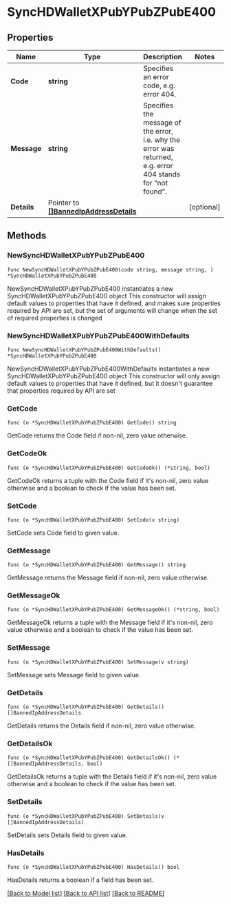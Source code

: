 # SyncHDWalletXPubYPubZPubE400

## Properties

Name | Type | Description | Notes
------------ | ------------- | ------------- | -------------
**Code** | **string** | Specifies an error code, e.g. error 404. | 
**Message** | **string** | Specifies the message of the error, i.e. why the error was returned, e.g. error 404 stands for “not found”. | 
**Details** | Pointer to [**[]BannedIpAddressDetails**](BannedIpAddressDetails.md) |  | [optional] 

## Methods

### NewSyncHDWalletXPubYPubZPubE400

`func NewSyncHDWalletXPubYPubZPubE400(code string, message string, ) *SyncHDWalletXPubYPubZPubE400`

NewSyncHDWalletXPubYPubZPubE400 instantiates a new SyncHDWalletXPubYPubZPubE400 object
This constructor will assign default values to properties that have it defined,
and makes sure properties required by API are set, but the set of arguments
will change when the set of required properties is changed

### NewSyncHDWalletXPubYPubZPubE400WithDefaults

`func NewSyncHDWalletXPubYPubZPubE400WithDefaults() *SyncHDWalletXPubYPubZPubE400`

NewSyncHDWalletXPubYPubZPubE400WithDefaults instantiates a new SyncHDWalletXPubYPubZPubE400 object
This constructor will only assign default values to properties that have it defined,
but it doesn't guarantee that properties required by API are set

### GetCode

`func (o *SyncHDWalletXPubYPubZPubE400) GetCode() string`

GetCode returns the Code field if non-nil, zero value otherwise.

### GetCodeOk

`func (o *SyncHDWalletXPubYPubZPubE400) GetCodeOk() (*string, bool)`

GetCodeOk returns a tuple with the Code field if it's non-nil, zero value otherwise
and a boolean to check if the value has been set.

### SetCode

`func (o *SyncHDWalletXPubYPubZPubE400) SetCode(v string)`

SetCode sets Code field to given value.


### GetMessage

`func (o *SyncHDWalletXPubYPubZPubE400) GetMessage() string`

GetMessage returns the Message field if non-nil, zero value otherwise.

### GetMessageOk

`func (o *SyncHDWalletXPubYPubZPubE400) GetMessageOk() (*string, bool)`

GetMessageOk returns a tuple with the Message field if it's non-nil, zero value otherwise
and a boolean to check if the value has been set.

### SetMessage

`func (o *SyncHDWalletXPubYPubZPubE400) SetMessage(v string)`

SetMessage sets Message field to given value.


### GetDetails

`func (o *SyncHDWalletXPubYPubZPubE400) GetDetails() []BannedIpAddressDetails`

GetDetails returns the Details field if non-nil, zero value otherwise.

### GetDetailsOk

`func (o *SyncHDWalletXPubYPubZPubE400) GetDetailsOk() (*[]BannedIpAddressDetails, bool)`

GetDetailsOk returns a tuple with the Details field if it's non-nil, zero value otherwise
and a boolean to check if the value has been set.

### SetDetails

`func (o *SyncHDWalletXPubYPubZPubE400) SetDetails(v []BannedIpAddressDetails)`

SetDetails sets Details field to given value.

### HasDetails

`func (o *SyncHDWalletXPubYPubZPubE400) HasDetails() bool`

HasDetails returns a boolean if a field has been set.


[[Back to Model list]](../README.md#documentation-for-models) [[Back to API list]](../README.md#documentation-for-api-endpoints) [[Back to README]](../README.md)


